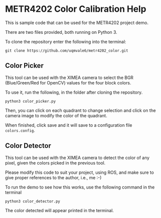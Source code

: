 # METR4202 Color Calibration Help
This is sample code that can be used for the METR4202 project demo.

There are two files provided, both running on Python 3.

To clone the repository enter the following into the terminal:

```
git clone https://github.com/uqmvale6/metr4202_color.git
```

## Color Picker
This tool can be used with the XIMEA camera to select the BGR (Blue/Green/Red for OpenCV) values for the four block colors.

To use it, run the following, in the folder after cloning the repository.

```
python3 color_picker.py
```

Then, you can click on each quadrant to change selection and click on the camera image to modify the color of the quadrant.

When finished, click save and it will save to a configuration file ```colors.config```.


## Color Detector
This tool can be used with the XIMEA camera to detect the color of any pixel, given the colors picked in the previous tool.

Please modify this code to suit your project, using ROS, and make sure to give proper references to the author, i.e., me :-)

To run the demo to see how this works, use the following command in the terminal

```
python3 color_detector.py
```

The color detected will appear printed in the terminal.
